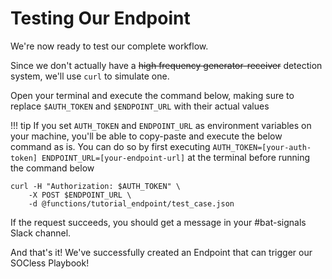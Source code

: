 # Testing Our Endpoint
We're now ready to test our complete workflow.

Since we don't actually have a ~~high frequency generator-receiver~~ detection system, we'll use `curl` to simulate one.

Open your terminal and execute the command below, making sure to replace `$AUTH_TOKEN` and `$ENDPOINT_URL` with their actual values

!!! tip
    If you set `AUTH_TOKEN` and `ENDPOINT_URL` as environment variables on your machine, you'll be able to copy-paste and execute the below command as is. You can do so by first executing
    ```
    AUTH_TOKEN=[your-auth-token] ENDPOINT_URL=[your-endpoint-url]
    ```
    at the terminal before running the command below


```
curl -H "Authorization: $AUTH_TOKEN" \
    -X POST $ENDPOINT_URL \
    -d @functions/tutorial_endpoint/test_case.json
```

If the request succeeds, you should get a message in your #bat-signals Slack channel.

And that's it! We've successfully created an Endpoint that can trigger our SOCless Playbook!
